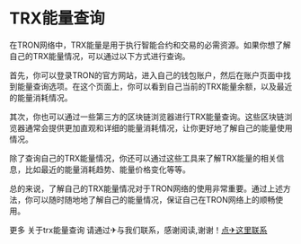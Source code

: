 # TRX能量查询

在TRON网络中，TRX能量是用于执行智能合约和交易的必需资源。如果你想了解自己的TRX能量情况，可以通过以下方式进行查询。

首先，你可以登录TRON的官方网站，进入自己的钱包账户，然后在账户页面中找到能量查询选项。在这个页面上，你可以看到自己当前的TRX能量余额，以及最近的能量消耗情况。

其次，你也可以通过一些第三方的区块链浏览器进行TRX能量查询。这些区块链浏览器通常会提供更加直观和详细的能量消耗情况，让你更好地了解自己的能量使用情况。

除了查询自己的TRX能量情况，你还可以通过这些工具来了解TRX能量的相关信息，比如最近的能量消耗趋势、能量价格变化等等。

总的来说，了解自己的TRX能量情况对于TRON网络的使用非常重要。通过上述方法，你可以随时随地地了解自己的能量情况，保证自己在TRON网络上的顺畅使用。

更多 关于trx能量查询 请通过✈与我们联系，感谢阅读,谢谢！[点✈这里联系](https://trx.tw)